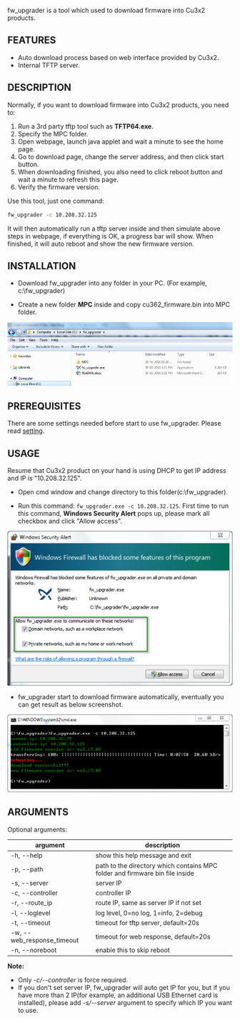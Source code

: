 fw_upgrader is a tool which used to download firmware into Cu3x2 products.

## FEATURES
- Auto download process based on web interface provided by Cu3x2.
- Internal TFTP server.

## DESCRIPTION

Normally, if you want to download firmware into Cu3x2 products, you need to:

1. Run a 3rd party tftp tool such as **TFTP64.exe**.
2. Specify the MPC folder.
2. Open webpage, launch java applet and wait a minute to see the home page.
3. Go to download page, change the server address, and then click start button.
4. When downloading finished, you also need to click reboot button and wait a minute to refresh this page.
5. Verify the firmware version.

Use this tool, just one command:
```bash
fw_upgrader -c 10.208.32.125
```

It will then automatically run a tftp server inside and then simulate above steps in webpage, if everything is OK, a progress bar will show. When finished, it will auto reboot and show the new firmware version.

## INSTALLATION

- Download fw_upgrader into any folder in your PC. (For example, c:\\fw_upgrader)

- Create a new folder **MPC** inside and copy cu362_firmware.bin into MPC folder.
    
![](./image/screenshot1.png)

## PREREQUISITES

There are some settings needed before start to use fw_upgrader. Please read [setting](setting.md).

## USAGE

Resume that Cu3x2 product on your hand is using DHCP to get IP address and IP is "10.208.32.125".

- Open cmd window and change directory to this folder(c:\\fw_upgrader).

- Run this command: `fw_upgrader.exe -c 10.208.32.125`. First time to run this command, **Windows Security Alert** pops up, please mark all checkbox and click "Allow access".

![](./image/screenshot2.png)

- fw_upgrader start to download firmware automatically, eventually you can get result as below screenshot.

![](./image/screenshot3.png)

## ARGUMENTS

Optional arguments:

| argument                     | description                                                                  |
|------------------------------|------------------------------------------------------------------------------|
| -h, \-\-help                 | show this help message and exit                                              |
| -p, \-\-path                 | path to the directory which contains MPC folder and firmware bin file inside |
| -s, \-\-server               | server IP                                                                    |
| -c, \-\-controller           | controller IP                                                                |
| -r, \-\-route_ip             | route IP, same as server IP if not set                                       |
| -l, \-\-loglevel             | log level, 0=no log, 1=info, 2=debug                                         |
| -t, \-\-timeout              | timeout for tftp server, default=20s                                         |
| -w, \-\-web_response_timeout | timeout for web response, default=20s                                        |
| -n, \-\-noreboot             | enable this to skip reboot                                                   |

**Note:**

- Only *-c/--controller* is force required.
- If you don't set server IP, fw_upgrader will auto get IP for you, but if you have more than 2 IP(for example, an additional USB Ethernet card is installed), please add *-s/--server* argument to specify which IP you want to use.
